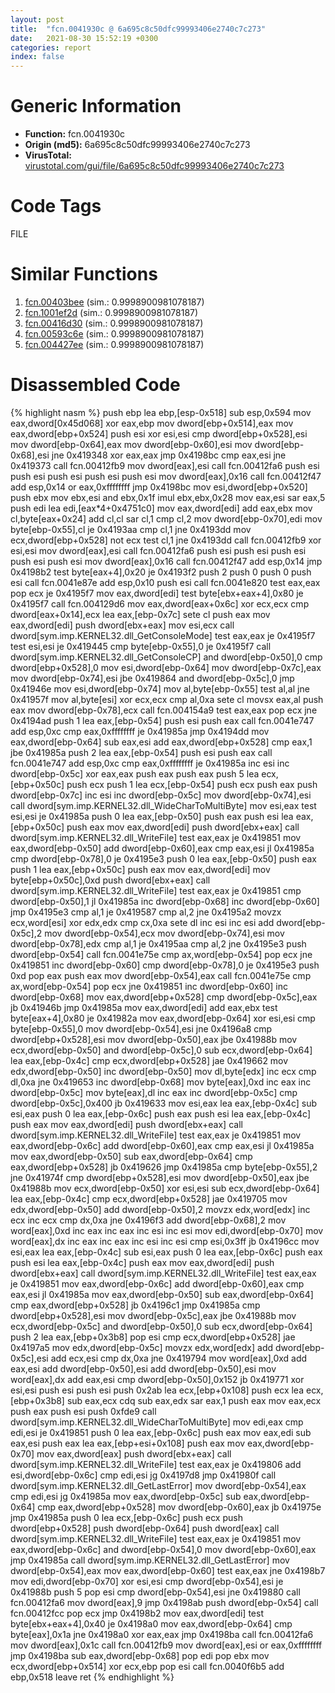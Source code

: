 ```yaml
---
layout: post
title:  "fcn.0041930c @ 6a695c8c50dfc99993406e2740c7c273"
date:   2021-08-30 15:52:19 +0300
categories: report
index: false
---
```


# Generic Information
- **Function:** fcn.0041930c
- **Origin (md5):** 6a695c8c50dfc99993406e2740c7c273
- **VirusTotal:** [virustotal.com/gui/file/6a695c8c50dfc99993406e2740c7c273][virustotal_ref]

# Code Tags
<span class="tag" id="FILE">FILE</span>


# Similar Functions

1. [fcn.00403bee][similar_1_ref] (sim.: 0.9998900981078187)
2. [fcn.1001ef2d][similar_2_ref] (sim.: 0.9998900981078187)
3. [fcn.00416d30][similar_3_ref] (sim.: 0.9998900981078187)
4. [fcn.00593c6e][similar_4_ref] (sim.: 0.9998900981078187)
5. [fcn.004427ee][similar_5_ref] (sim.: 0.9998900981078187)


# Disassembled Code

{% highlight nasm %}
push ebp
lea ebp,[esp-0x518]
sub esp,0x594
mov eax,dword[0x45d068]
xor eax,ebp
mov dword[ebp+0x514],eax
mov eax,dword[ebp+0x524]
push esi
xor esi,esi
cmp dword[ebp+0x528],esi
mov dword[ebp-0x64],eax
mov dword[ebp-0x60],esi
mov dword[ebp-0x68],esi
jne 0x419348
xor eax,eax
jmp 0x4198bc
cmp eax,esi
jne 0x419373
call fcn.00412fb9
mov dword[eax],esi
call fcn.00412fa6
push esi
push esi
push esi
push esi
push esi
mov dword[eax],0x16
call fcn.00412f47
add esp,0x14
or eax,0xffffffff
jmp 0x4198bc
mov esi,dword[ebp+0x520]
push ebx
mov ebx,esi
and ebx,0x1f
imul ebx,ebx,0x28
mov eax,esi
sar eax,5
push edi
lea edi,[eax*4+0x4751c0]
mov eax,dword[edi]
add eax,ebx
mov cl,byte[eax+0x24]
add cl,cl
sar cl,1
cmp cl,2
mov dword[ebp-0x70],edi
mov byte[ebp-0x55],cl
je 0x4193aa
cmp cl,1
jne 0x4193dd
mov ecx,dword[ebp+0x528]
not ecx
test cl,1
jne 0x4193dd
call fcn.00412fb9
xor esi,esi
mov dword[eax],esi
call fcn.00412fa6
push esi
push esi
push esi
push esi
push esi
mov dword[eax],0x16
call fcn.00412f47
add esp,0x14
jmp 0x4198b2
test byte[eax+4],0x20
je 0x4193f2
push 2
push 0
push 0
push esi
call fcn.0041e87e
add esp,0x10
push esi
call fcn.0041e820
test eax,eax
pop ecx
je 0x4195f7
mov eax,dword[edi]
test byte[ebx+eax+4],0x80
je 0x4195f7
call fcn.004129d6
mov eax,dword[eax+0x6c]
xor ecx,ecx
cmp dword[eax+0x14],ecx
lea eax,[ebp-0x7c]
sete cl
push eax
mov eax,dword[edi]
push dword[ebx+eax]
mov esi,ecx
call dword[sym.imp.KERNEL32.dll_GetConsoleMode]
test eax,eax
je 0x4195f7
test esi,esi
je 0x419445
cmp byte[ebp-0x55],0
je 0x4195f7
call dword[sym.imp.KERNEL32.dll_GetConsoleCP]
and dword[ebp-0x50],0
cmp dword[ebp+0x528],0
mov esi,dword[ebp-0x64]
mov dword[ebp-0x7c],eax
mov dword[ebp-0x74],esi
jbe 0x419864
and dword[ebp-0x5c],0
jmp 0x41946e
mov esi,dword[ebp-0x74]
mov al,byte[ebp-0x55]
test al,al
jne 0x41957f
mov al,byte[esi]
xor ecx,ecx
cmp al,0xa
sete cl
movsx eax,al
push eax
mov dword[ebp-0x78],ecx
call fcn.004154a9
test eax,eax
pop ecx
jne 0x4194ad
push 1
lea eax,[ebp-0x54]
push esi
push eax
call fcn.0041e747
add esp,0xc
cmp eax,0xffffffff
je 0x41985a
jmp 0x4194dd
mov eax,dword[ebp-0x64]
sub eax,esi
add eax,dword[ebp+0x528]
cmp eax,1
jbe 0x41985a
push 2
lea eax,[ebp-0x54]
push esi
push eax
call fcn.0041e747
add esp,0xc
cmp eax,0xffffffff
je 0x41985a
inc esi
inc dword[ebp-0x5c]
xor eax,eax
push eax
push eax
push 5
lea ecx,[ebp+0x50c]
push ecx
push 1
lea ecx,[ebp-0x54]
push ecx
push eax
push dword[ebp-0x7c]
inc esi
inc dword[ebp-0x5c]
mov dword[ebp-0x74],esi
call dword[sym.imp.KERNEL32.dll_WideCharToMultiByte]
mov esi,eax
test esi,esi
je 0x41985a
push 0
lea eax,[ebp-0x50]
push eax
push esi
lea eax,[ebp+0x50c]
push eax
mov eax,dword[edi]
push dword[ebx+eax]
call dword[sym.imp.KERNEL32.dll_WriteFile]
test eax,eax
je 0x419851
mov eax,dword[ebp-0x50]
add dword[ebp-0x60],eax
cmp eax,esi
jl 0x41985a
cmp dword[ebp-0x78],0
je 0x4195e3
push 0
lea eax,[ebp-0x50]
push eax
push 1
lea eax,[ebp+0x50c]
push eax
mov eax,dword[edi]
mov byte[ebp+0x50c],0xd
push dword[ebx+eax]
call dword[sym.imp.KERNEL32.dll_WriteFile]
test eax,eax
je 0x419851
cmp dword[ebp-0x50],1
jl 0x41985a
inc dword[ebp-0x68]
inc dword[ebp-0x60]
jmp 0x4195e3
cmp al,1
je 0x419587
cmp al,2
jne 0x4195a2
movzx ecx,word[esi]
xor edx,edx
cmp cx,0xa
sete dl
inc esi
inc esi
add dword[ebp-0x5c],2
mov dword[ebp-0x54],ecx
mov dword[ebp-0x74],esi
mov dword[ebp-0x78],edx
cmp al,1
je 0x4195aa
cmp al,2
jne 0x4195e3
push dword[ebp-0x54]
call fcn.0041e75e
cmp ax,word[ebp-0x54]
pop ecx
jne 0x419851
inc dword[ebp-0x60]
cmp dword[ebp-0x78],0
je 0x4195e3
push 0xd
pop eax
push eax
mov dword[ebp-0x54],eax
call fcn.0041e75e
cmp ax,word[ebp-0x54]
pop ecx
jne 0x419851
inc dword[ebp-0x60]
inc dword[ebp-0x68]
mov eax,dword[ebp+0x528]
cmp dword[ebp-0x5c],eax
jb 0x41946b
jmp 0x41985a
mov eax,dword[edi]
add eax,ebx
test byte[eax+4],0x80
je 0x41982a
mov eax,dword[ebp-0x64]
xor esi,esi
cmp byte[ebp-0x55],0
mov dword[ebp-0x54],esi
jne 0x4196a8
cmp dword[ebp+0x528],esi
mov dword[ebp-0x50],eax
jbe 0x41988b
mov ecx,dword[ebp-0x50]
and dword[ebp-0x5c],0
sub ecx,dword[ebp-0x64]
lea eax,[ebp-0x4c]
cmp ecx,dword[ebp+0x528]
jae 0x419662
mov edx,dword[ebp-0x50]
inc dword[ebp-0x50]
mov dl,byte[edx]
inc ecx
cmp dl,0xa
jne 0x419653
inc dword[ebp-0x68]
mov byte[eax],0xd
inc eax
inc dword[ebp-0x5c]
mov byte[eax],dl
inc eax
inc dword[ebp-0x5c]
cmp dword[ebp-0x5c],0x400
jb 0x419633
mov esi,eax
lea eax,[ebp-0x4c]
sub esi,eax
push 0
lea eax,[ebp-0x6c]
push eax
push esi
lea eax,[ebp-0x4c]
push eax
mov eax,dword[edi]
push dword[ebx+eax]
call dword[sym.imp.KERNEL32.dll_WriteFile]
test eax,eax
je 0x419851
mov eax,dword[ebp-0x6c]
add dword[ebp-0x60],eax
cmp eax,esi
jl 0x41985a
mov eax,dword[ebp-0x50]
sub eax,dword[ebp-0x64]
cmp eax,dword[ebp+0x528]
jb 0x419626
jmp 0x41985a
cmp byte[ebp-0x55],2
jne 0x41974f
cmp dword[ebp+0x528],esi
mov dword[ebp-0x50],eax
jbe 0x41988b
mov ecx,dword[ebp-0x50]
xor esi,esi
sub ecx,dword[ebp-0x64]
lea eax,[ebp-0x4c]
cmp ecx,dword[ebp+0x528]
jae 0x419705
mov edx,dword[ebp-0x50]
add dword[ebp-0x50],2
movzx edx,word[edx]
inc ecx
inc ecx
cmp dx,0xa
jne 0x4196f3
add dword[ebp-0x68],2
mov word[eax],0xd
inc eax
inc eax
inc esi
inc esi
mov edi,dword[ebp-0x70]
mov word[eax],dx
inc eax
inc eax
inc esi
inc esi
cmp esi,0x3ff
jb 0x4196cc
mov esi,eax
lea eax,[ebp-0x4c]
sub esi,eax
push 0
lea eax,[ebp-0x6c]
push eax
push esi
lea eax,[ebp-0x4c]
push eax
mov eax,dword[edi]
push dword[ebx+eax]
call dword[sym.imp.KERNEL32.dll_WriteFile]
test eax,eax
je 0x419851
mov eax,dword[ebp-0x6c]
add dword[ebp-0x60],eax
cmp eax,esi
jl 0x41985a
mov eax,dword[ebp-0x50]
sub eax,dword[ebp-0x64]
cmp eax,dword[ebp+0x528]
jb 0x4196c1
jmp 0x41985a
cmp dword[ebp+0x528],esi
mov dword[ebp-0x5c],eax
jbe 0x41988b
mov ecx,dword[ebp-0x5c]
and dword[ebp-0x50],0
sub ecx,dword[ebp-0x64]
push 2
lea eax,[ebp+0x3b8]
pop esi
cmp ecx,dword[ebp+0x528]
jae 0x4197a5
mov edx,dword[ebp-0x5c]
movzx edx,word[edx]
add dword[ebp-0x5c],esi
add ecx,esi
cmp dx,0xa
jne 0x419794
mov word[eax],0xd
add eax,esi
add dword[ebp-0x50],esi
add dword[ebp-0x50],esi
mov word[eax],dx
add eax,esi
cmp dword[ebp-0x50],0x152
jb 0x419771
xor esi,esi
push esi
push esi
push 0x2ab
lea ecx,[ebp+0x108]
push ecx
lea ecx,[ebp+0x3b8]
sub eax,ecx
cdq
sub eax,edx
sar eax,1
push eax
mov eax,ecx
push eax
push esi
push 0xfde9
call dword[sym.imp.KERNEL32.dll_WideCharToMultiByte]
mov edi,eax
cmp edi,esi
je 0x419851
push 0
lea eax,[ebp-0x6c]
push eax
mov eax,edi
sub eax,esi
push eax
lea eax,[ebp+esi+0x108]
push eax
mov eax,dword[ebp-0x70]
mov eax,dword[eax]
push dword[ebx+eax]
call dword[sym.imp.KERNEL32.dll_WriteFile]
test eax,eax
je 0x419806
add esi,dword[ebp-0x6c]
cmp edi,esi
jg 0x4197d8
jmp 0x41980f
call dword[sym.imp.KERNEL32.dll_GetLastError]
mov dword[ebp-0x54],eax
cmp edi,esi
jg 0x41985a
mov eax,dword[ebp-0x5c]
sub eax,dword[ebp-0x64]
cmp eax,dword[ebp+0x528]
mov dword[ebp-0x60],eax
jb 0x41975e
jmp 0x41985a
push 0
lea ecx,[ebp-0x6c]
push ecx
push dword[ebp+0x528]
push dword[ebp-0x64]
push dword[eax]
call dword[sym.imp.KERNEL32.dll_WriteFile]
test eax,eax
je 0x419851
mov eax,dword[ebp-0x6c]
and dword[ebp-0x54],0
mov dword[ebp-0x60],eax
jmp 0x41985a
call dword[sym.imp.KERNEL32.dll_GetLastError]
mov dword[ebp-0x54],eax
mov eax,dword[ebp-0x60]
test eax,eax
jne 0x4198b7
mov edi,dword[ebp-0x70]
xor esi,esi
cmp dword[ebp-0x54],esi
je 0x41988b
push 5
pop esi
cmp dword[ebp-0x54],esi
jne 0x419880
call fcn.00412fa6
mov dword[eax],9
jmp 0x4198ab
push dword[ebp-0x54]
call fcn.00412fcc
pop ecx
jmp 0x4198b2
mov eax,dword[edi]
test byte[ebx+eax+4],0x40
je 0x4198a0
mov eax,dword[ebp-0x64]
cmp byte[eax],0x1a
jne 0x4198a0
xor eax,eax
jmp 0x4198ba
call fcn.00412fa6
mov dword[eax],0x1c
call fcn.00412fb9
mov dword[eax],esi
or eax,0xffffffff
jmp 0x4198ba
sub eax,dword[ebp-0x68]
pop edi
pop ebx
mov ecx,dword[ebp+0x514]
xor ecx,ebp
pop esi
call fcn.0040f6b5
add ebp,0x518
leave
ret
{% endhighlight %}


[similar_1_ref]: /report/fcn.00403bee@e38ba004520fa1a86a35b63e8d5843ef
[similar_2_ref]: /report/fcn.1001ef2d@4c3818fdf32d89a09257dbc9d3e142ea
[similar_3_ref]: /report/fcn.00416d30@de21a548b66aa6c0b17491b6a31e14fa
[similar_4_ref]: /report/fcn.00593c6e@7453c96a6fbd42ec690b8deb53eafcba
[similar_5_ref]: /report/fcn.004427ee@7b00dd8f2abf54a73bfb09681334ff78
[virustotal_ref]: https://www.virustotal.com/gui/file/6a695c8c50dfc99993406e2740c7c273